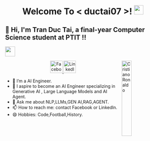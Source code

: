 <h1 align="center">Welcome To < ductai07 >! <img src="https://raw.githubusercontent.com/MartinHeinz/MartinHeinz/master/wave.gif" width="30px"></h1>

<p align="center">
  <h2>🌱 Hi, I'm Tran Duc Tai, a final-year Computer Science student at PTIT !!</h2>
  <a href='http://localhost:5500/public_html/'> 
    <img width='32px' align='center' src="https://cdn-icons-png.flaticon.com/128/3476/3476457.png"/>
  </a>
</p>

<img width="25%" align="right" alt="Cristiano Ronaldo" src="https://drive.google.com/uc?export=view&id=10wwe5NEUD8VWVNwvlg0Z8fNcfSKMjFLV"/>


<p align="center">
  <a href="https://www.facebook.com/IamTranductai07" target="_blank">
    <img src="https://upload.wikimedia.org/wikipedia/commons/5/51/Facebook_f_logo_%282019%29.svg" width="40" height="40" alt="Facebook"/>
  </a>
  <a href="https://www.linkedin.com/in/iamtranductai/" target="_blank">
    <img src="https://cdn.jsdelivr.net/npm/simple-icons@v5/icons/linkedin.svg" width="40" height="40" alt="LinkedIn"/>
  </a>
</p>

- 🔭 I’m a AI Engineer.
- 🌱 I aspire to become an AI Engineer specializing in Generative AI , Large Language Models and AI Agent.  
- 💬 Ask me about NLP,LLMs,GEN AI,RAG,AGENT.
- 📫 How to reach me: contact Facebook or Linkedln.
- 😄 Hobbies: Code,Football,History.


